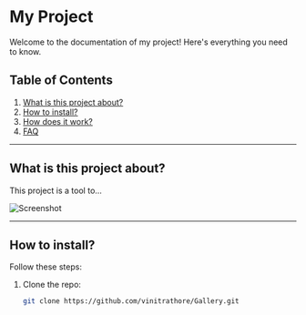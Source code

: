 # My Project

Welcome to the documentation of my project! Here's everything you need to know.

## Table of Contents
1. [What is this project about?](#what-is-this-project-about)
2. [How to install?](#how-to-install)
3. [How does it work?](#how-does-it-work)
4. [FAQ](#faq)

---

## What is this project about?
This project is a tool to...

![Screenshot](https://link-to-image.com/screenshot.png)

---

## How to install?
Follow these steps:

1. Clone the repo:
   ```bash
   git clone https://github.com/vinitrathore/Gallery.git
